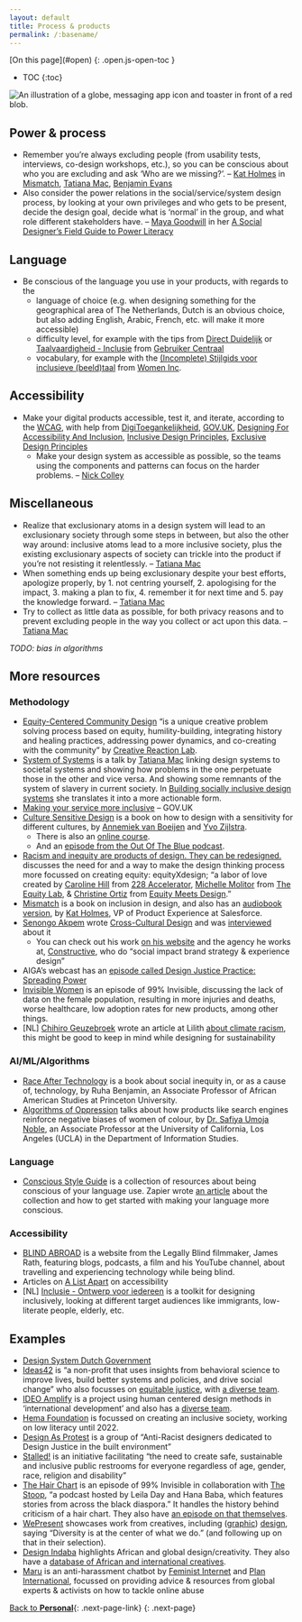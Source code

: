 ```yaml
---
layout: default
title: Process & products
permalink: /:basename/
---
```


<nav class="toc js-toc">
[On this page](#open)
{: .open.js-open-toc }

* TOC
{:toc}
</nav>

<main class="page" id="site-content">

<img src="/static/img/society.svg" alt="An illustration of a globe, messaging app icon and toaster in front of a red blob.">

## Power & process
- Remember you’re always excluding people (from usability tests, interviews, co-design workshops, etc.), so you can be conscious about who you are excluding and ask ‘Who are we missing?’. – [Kat Holmes](https://katholmesdesign.com/) in [Mismatch](https://mismatch.design/), [Tatiana Mac](https://areena.yle.fi/1-50271945), [Benjamin Evans](https://twitter.com/benjamineevans)
- Also consider the power relations in the social/service/system design process, by looking at your own privileges and who gets to be present, decide the design goal, decide what is ‘normal’ in the group, and what role different stakeholders have. – [Maya Goodwill](https://www.power-literacy.com/about) in her [A Social Designer’s Field Guide to Power Literacy](https://www.power-literacy.com)

## Language
- Be conscious of the language you use in your products, with regards to the
  - language of choice (e.g. when designing something for the geographical area of The Netherlands, Dutch is an obvious choice, but also adding English, Arabic, French, etc. will make it more accessible)
  - difficulty level, for example with the tips from [Direct Duidelijk](https://www.directduidelijk.nl/schrijftips/tips) or [Taalvaardigheid - Inclusie](https://inclusie.gebruikercentraal.nl/vaardigheden/taalvaardigheid/) from [Gebruiker Centraal](https://www.gebruikercentraal.nl/)
  - vocabulary, for example with the [(Incomplete) Stijlgids voor inclusieve (beeld)taal](https://205rpe43adla3g1ggs4flrux-wpengine.netdna-ssl.com/wp-content/uploads/2020/07/WOMEN-Inc-stijlgids-versie-augustus-2020.pdf) from [Women Inc](https://www.womeninc.nl/).

## Accessibility
- Make your digital products accessible, test it, and iterate, according to the [WCAG](https://www.w3.org/TR/WCAG21/), with help from [DigiToegankelijkheid](https://www.digitoegankelijk.nl/aanpak), [GOV.UK](https://www.gov.uk/service-manual/helping-people-to-use-your-service/making-your-service-accessible-an-introduction), [Designing For Accessibility And Inclusion](https://www.smashingmagazine.com/2018/04/designing-accessibility-inclusion/ "Smashing Magazine article describing several lenses to look at your digital design to improve accessibility"), [Inclusive Design Principles](https://inclusivedesignprinciples.org/), [Exclusive Design Principles](https://exclusive-design.vasilis.nl/)
  - Make your design system as accessible as possible, so the teams using the components and patterns can focus on the harder problems. – [Nick Colley](https://www.youtube.com/watch?v=OeyMEDPnPcE1)

## Miscellaneous
- Realize that exclusionary atoms in a design system will lead to an exclusionary society through some steps in between, but also the other way around: inclusive atoms lead to a more inclusive society, plus the existing exclusionary aspects of society can trickle into the product if you’re not resisting it relentlessly. – [Tatiana Mac](https://areena.yle.fi/1-50271945)
- When something ends up being exclusionary despite your best efforts, apologize properly, by 1. not centring yourself, 2. apologising for the impact, 3. making a plan to fix, 4. remember it for next time and 5. pay the knowledge forward. – [Tatiana Mac](https://areena.yle.fi/1-50271945)
- Try to collect as little data as possible, for both privacy reasons and to prevent excluding people in the way you collect or act upon this data. – [Tatiana Mac](https://areena.yle.fi/1-50271945)

_TODO: bias in algorithms_

## More resources

### Methodology
- [Equity-Centered Community Design](https://www.creativereactionlab.com/our-approach) “is a unique creative problem solving process based on equity, humility-building, integrating history and healing practices, addressing power dynamics, and co-creating with the community” by [Creative Reaction Lab](https://www.creativereactionlab.com).
- [System of Systems](https://www.youtube.com/watch?v=TzGfBV67Tac) is a talk by [Tatiana Mac](https://tatianamac.com/) linking design systems to societal systems and showing how problems in the one perpetuate those in the other and vice versa. And showing some remnants of the system of slavery in current society. In [Building socially inclusive design systems](https://areena.yle.fi/1-50271945) she translates it into a more actionable form.
- [Making your service more inclusive](https://www.gov.uk/service-manual/design/making-your-service-more-inclusive) – GOV.UK
- [Culture Sensitive Design](https://www.bispublishers.com/culture-sensitive-design.html) is a book on how to design with a sensitivity for different cultures, by [Annemiek van Boeijen](https://www.tudelft.nl/en/ide/about-ide/people/boeijen-agc-van/) and [Yvo Zijlstra](https://www.linkedin.com/in/yvo-zijlstra-49615b54/?originalSubdomain=nl).
  - There is also an [online course](https://online-learning.tudelft.nl/courses/culture-sensitive-design/).
  - And an [episode from the Out Of The Blue podcast](https://www.tudelft.nl/io/delft-design-stories/out-of-the-blue/).
- [Racism and inequity are products of design. They can be redesigned.](https://medium.com/equity-design/racism-and-inequity-are-products-of-design-they-can-be-redesigned-12188363cc6a) discusses the need for and a way to make the design thinking process more focussed on creating equity: equityXdesign; “a labor of love created by [Caroline Hill](https://www.linkedin.com/in/carolineinezhill/) from [228 Accelerator](https://www.228accelerator.com/), [Michelle Molitor](https://www.linkedin.com/in/michelle-molitor-3a16638/) from [The Equity Lab](https://www.theequitylab.org/), & [Christine Ortiz](https://www.linkedin.com/in/christinemortiz/) from [Equity Meets Design](http://equitymeetsdesign.com/).”
- [Mismatch](https://mitpress.mit.edu/books/mismatch) is a book on inclusion in design, and also has an [audiobook version](https://mismatch.design/stories/2020/01/29/mismatch-audiobook-now-available/), by [Kat Holmes](https://katholmesdesign.com/), VP of Product Experience at Salesforce.
- [Senongo Akpem](https://senongo.net) wrote [Cross-Cultural Design](https://abookapart.com/products/cross-cultural-design) and was [interviewed](https://ux.shopify.com/challenging-assumptions-and-designing-across-cultures-23a9fadd69f5) about it
  - You can check out his work [on his website](https://senongo.net/) and the agency he works at, [Constructive](https://constructive.co/), who do “social impact brand strategy & experience design”
- AIGA’s webcast has an [episode called Design Justice Practice: Spreading Power](https://www.aiga.org/aiga/content/why-design/design-for-good/design-for-good-webcast-series-episode-five/)
- [Invisible Women](https://99percentinvisible.org/episode/invisible-women/) is an episode of 99% Invisible, discussing the lack of data on the female population, resulting in more injuries and deaths, worse healthcare, low adoption rates for new products, among other things.
- [NL] [Chihiro Geuzebroek](https://www.lilithmag.nl/blog?author=5e63936047d5f50a1eb1e0d8) wrote an article at Lilith [about climate racism](https://www.lilithmag.nl/blog/2020/3/7/klimaatracisme-dit-moet-je-weten), this might be good to keep in mind while designing for sustainability

### AI/ML/Algorithms
- [Race After Technology](https://www.ruhabenjamin.com/race-after-technology) is a book about social inequity in, or as a cause of, technology, by Ruha Benjamin, an Associate Professor of African American Studies at Princeton University.
- [Algorithms of Oppression](https://nyupress.org/9781479837243/algorithms-of-oppression/) talks about how products like search engines reinforce negative biases of women of colour, by [Dr. Safiya Umoja Noble](https://safiyaunoble.com/), an Associate Professor at the University of California, Los Angeles (UCLA) in the Department of Information Studies.

### Language
- [Conscious Style Guide](https://consciousstyleguide.com/) is a collection of resources about being conscious of your language use. Zapier wrote [an article](https://zapier.com/blog/communicate-inclusion-and-diversity/) about the collection and how to get started with making your language more conscious.

### Accessibility
- [BLIND ABROAD](https://www.blindabroad.com/) is a website from the Legally Blind filmmaker, James Rath, featuring blogs, podcasts, a film and his YouTube channel, about travelling and experiencing technology while being blind.
- Articles on [A List Apart](https://alistapart.com/blog/topic/accessibility/) on accessibility
- [NL] [Inclusie - Ontwerp voor iedereen](https://inclusie.gebruikercentraal.nl/) is a toolkit for designing inclusively, looking at different target audiences like immigrants, low-literate people, elderly, etc.

## Examples
- [Design System Dutch Government](https://nl-design-system.gitlab.io/nl-design-system/index.html)
- [Ideas42](https://www.ideas42.org/) is “a non-profit that uses insights from behavioral science to improve lives, build better systems and policies, and drive social change” who also focusses on [equitable justice](https://www.ideas42.org/all-projects/?domains=199&focus_group=231), with [a diverse team](https://www.ideas42.org/about-us/people/).
- [IDEO Amplify](https://www.ideo.org/programs/amplify) is a project using human centered design methods in ‘international development’ and also has a [diverse team](https://www.ideo.org/team).
- [Hema Foundation](https://hema-foundation.org/?lang=en) is focussed on creating an inclusive society, working on low literacy until 2022.
- [Design As Protest](https://www.dapcollective.com/) is a group of “Anti-Racist designers dedicated to Design Justice in the built environment”
- [Stalled!](https://www.stalled.online/) is an initiative facilitating “the need to create safe, sustainable and inclusive public restrooms for everyone regardless of age, gender, race, religion and disability”
- [The Hair Chart](https://99percentinvisible.org/episode/the-hair-chart/) is an episode of 99% Invisible in collaboration with [The Stoop](https://www.thestoop.org/), “a podcast hosted by Leila Day and Hana Baba, which features stories from across the black diaspora.” It handles the history behind criticism of a hair chart. They also have [an episode on that themselves](https://www.thestoop.org/home/2018/4/20/episode-13-are-you-a-4c).
- [WePresent](https://wepresent.wetransfer.com) showcases work from creatives, including ([graphic](https://wepresent.wetransfer.com/category/graphic-design/)) [design](https://wepresent.wetransfer.com/category/design/), saying “Diversity is at the center of what we do.” (and following up on that in their selection).
- [Design Indaba](http://www.designindaba.com/) highlights African and global design/creativity. They also have a [database of African and international creatives](http://www.designindaba.com/profiles).
- [Maru](https://maruchatbot.co/) is an anti-harassment chatbot by [Feminist Internet](https://feministinternet.com/) and [Plan International](https://plan-international.org/), focussed on providing advice & resources from global experts & activists on how to tackle online abuse


[Back to **Personal**](/learn/){: .next-page-link}
{: .next-page}


</main>

